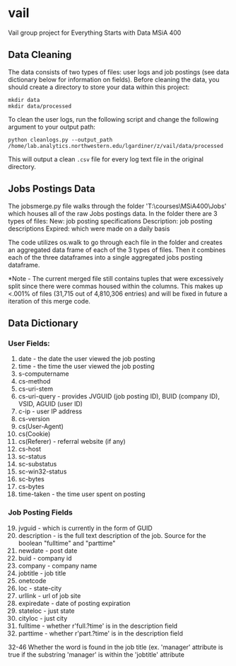 # vail
Vail group project for Everything Starts with Data MSiA 400

## Data Cleaning

The data consists of two types of files: user logs and job postings (see data dictionary below for information on fields). Before cleaning the data, you should create a directory to store your data within this project:

```
mkdir data
mkdir data/processed
```

To clean the user logs, run the following script and change the following argument to your output path:

```
python cleanlogs.py --output_path /home/lab.analytics.northwestern.edu/lgardiner/z/vail/data/processed
```

This will output a clean `.csv` file for every log text file in the original directory. 

## Jobs Postings Data

The jobsmerge.py file walks through the folder 'T:\courses\MSiA400\Jobs' which houses all of the raw Jobs postings data.  In the folder there are 3 types of files:
  New: job posting specifications
  Description: job posting descriptions
  Expired: which were made on a daily basis 
  
The code utilizes os.walk to go through each file in the folder and creates an aggregated data frame of each of the 3 types of files. Then it combines each of the three dataframes into a single aggregated jobs posting dataframe. 

*Note - The current merged file still contains tuples that were excessively split since there were commas housed within the columns.  This makes up <.001% of files (31,715 out of 4,810,306 entries) and will be fixed in future a iteration of this merge code. 

## Data Dictionary

### User Fields:

1.  date - the date the user viewed the job posting
2.  time - the time the user viewed the job posting
3.  s-computername
4.  cs-method
5.  cs-uri-stem
6.  cs-uri-query - provides JVGUID (job posting ID), BUID (company ID), VSID, AGUID (user ID)
7.  c-ip - user IP address
8.  cs-version
9.  cs(User-Agent)
10. cs(Cookie)
11. cs(Referer) - referral website (if any)
12. cs-host
13. sc-status
14. sc-substatus
15. sc-win32-status
16. sc-bytes
17. cs-bytes
18. time-taken - the time user spent on posting


### Job Posting Fields

19.  jvguid - which is currently in the form of GUID
20.  description - is the full text description of the job. Source for the boolean "fulltime" and "parttime"
21.  newdate - post date
21.  buid - company id
22.  company - company name
23.  jobtitle - job title
24.  onetcode
25.  loc - state-city
26.  urllink - url of job site
27.  expiredate - date of posting expiration
28.  stateloc - just state
29.  cityloc - just city
30.  fulltime - whether r'full.?time' is in the description field
31.  parttime - whether r'part.?time' is in the description field

32-46 Whether the word is found in the job title (ex. 'manager' attribute is true if the substring 'manager' is within the 'jobtitle' attribute 
 
  

